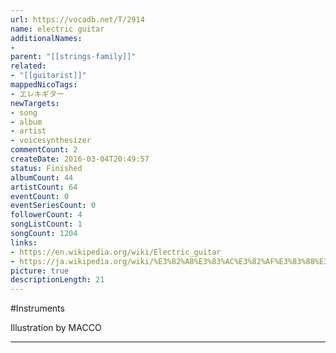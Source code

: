 ```yaml
---
url: https://vocadb.net/T/2914
name: electric guitar
additionalNames: 
- 
parent: "[[strings-family]]"
related:
- "[[guitarist]]"
mappedNicoTags:
- エレキギター
newTargets:
- song
- album
- artist
- voicesynthesizer
commentCount: 2
createDate: 2016-03-04T20:49:57
status: Finished
albumCount: 44
artistCount: 64
eventCount: 0
eventSeriesCount: 0
followerCount: 4
songListCount: 1
songCount: 1204
links: 
- https://en.wikipedia.org/wiki/Electric_guitar
- https://ja.wikipedia.org/wiki/%E3%82%A8%E3%83%AC%E3%82%AF%E3%83%88%E3%83%AA%E3%83%83%E3%82%AF%E3%83%BB%E3%82%AE%E3%82%BF%E3%83%BC
picture: true
descriptionLength: 21
---
```


#Instruments

Illustration by MACCO

---

